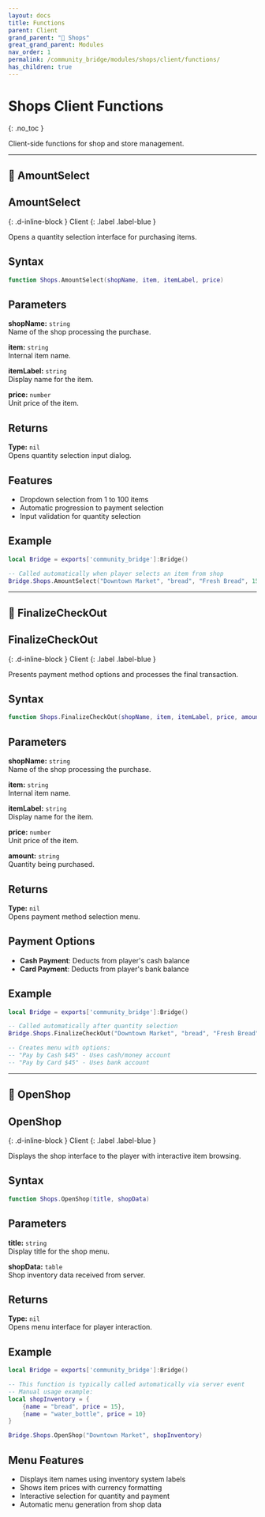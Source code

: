 ```yaml
---
layout: docs
title: Functions
parent: Client
grand_parent: "🛒 Shops"
great_grand_parent: Modules
nav_order: 1
permalink: /community_bridge/modules/shops/client/functions/
has_children: true
---
```


# Shops Client Functions
{: .no_toc }

Client-side functions for shop and store management.

---

## 🔹 AmountSelect

## AmountSelect
{: .d-inline-block }
Client
{: .label .label-blue }

Opens a quantity selection interface for purchasing items.

## Syntax

```lua
function Shops.AmountSelect(shopName, item, itemLabel, price)
```

## Parameters

**shopName:** `string`  
Name of the shop processing the purchase.

**item:** `string`  
Internal item name.

**itemLabel:** `string`  
Display name for the item.

**price:** `number`  
Unit price of the item.

## Returns

**Type:** `nil`  
Opens quantity selection input dialog.

## Features

- Dropdown selection from 1 to 100 items
- Automatic progression to payment selection
- Input validation for quantity selection

## Example

```lua
local Bridge = exports['community_bridge']:Bridge()

-- Called automatically when player selects an item from shop
Bridge.Shops.AmountSelect("Downtown Market", "bread", "Fresh Bread", 15)
```

---

## 🔹 FinalizeCheckOut

## FinalizeCheckOut
{: .d-inline-block }
Client
{: .label .label-blue }

Presents payment method options and processes the final transaction.

## Syntax

```lua
function Shops.FinalizeCheckOut(shopName, item, itemLabel, price, amount)
```

## Parameters

**shopName:** `string`  
Name of the shop processing the purchase.

**item:** `string`  
Internal item name.

**itemLabel:** `string`  
Display name for the item.

**price:** `number`  
Unit price of the item.

**amount:** `string`  
Quantity being purchased.

## Returns

**Type:** `nil`  
Opens payment method selection menu.

## Payment Options

- **Cash Payment**: Deducts from player's cash balance
- **Card Payment**: Deducts from player's bank balance

## Example

```lua
local Bridge = exports['community_bridge']:Bridge()

-- Called automatically after quantity selection
Bridge.Shops.FinalizeCheckOut("Downtown Market", "bread", "Fresh Bread", 15, "3")

-- Creates menu with options:
-- "Pay by Cash $45" - Uses cash/money account
-- "Pay by Card $45" - Uses bank account
```

---

## 🔹 OpenShop

## OpenShop
{: .d-inline-block }
Client
{: .label .label-blue }

Displays the shop interface to the player with interactive item browsing.

## Syntax

```lua
function Shops.OpenShop(title, shopData)
```

## Parameters

**title:** `string`  
Display title for the shop menu.

**shopData:** `table`  
Shop inventory data received from server.

## Returns

**Type:** `nil`  
Opens menu interface for player interaction.

## Example

```lua
local Bridge = exports['community_bridge']:Bridge()

-- This function is typically called automatically via server event
-- Manual usage example:
local shopInventory = {
    {name = "bread", price = 15},
    {name = "water_bottle", price = 10}
}

Bridge.Shops.OpenShop("Downtown Market", shopInventory)
```

## Menu Features

- Displays item names using inventory system labels
- Shows item prices with currency formatting
- Interactive selection for quantity and payment
- Automatic menu generation from shop data